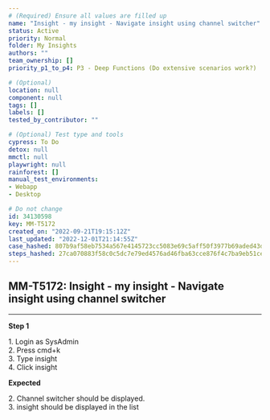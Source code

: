 ```yaml
---
# (Required) Ensure all values are filled up
name: "Insight - my insight - Navigate insight using channel switcher"
status: Active
priority: Normal
folder: My Insights
authors: ""
team_ownership: []
priority_p1_to_p4: P3 - Deep Functions (Do extensive scenarios work?)

# (Optional)
location: null
component: null
tags: []
labels: []
tested_by_contributor: ""

# (Optional) Test type and tools
cypress: To Do
detox: null
mmctl: null
playwright: null
rainforest: []
manual_test_environments:
- Webapp
- Desktop

# Do not change
id: 34130598
key: MM-T5172
created_on: "2022-09-21T19:15:12Z"
last_updated: "2022-12-01T21:14:55Z"
case_hashed: 807b9af58eb7534a567e4145723cc5083e69c5aff50f3977b69aded43dce85482837b24776fc9c7d0e00da588245c23c
steps_hashed: 27ca070883f58c0c5dc7e79ed4576ad46fba63cce876f4c7ba9eb51ce9b505db2f869de2605c5e5ef8168b4e033a552a
---
```


<!-- (Auto-generated) Based on frontmatter's "key" and "name" -->

## MM-T5172: Insight - my insight - Navigate insight using channel switcher

---

**Step 1**

1\. Login as SysAdmin\
2\. Press cmd+k\
3\. Type insight\
4\. Click insight

**Expected**

2\. Channel switcher should be displayed.\
3\. insight should be displayed in the list
